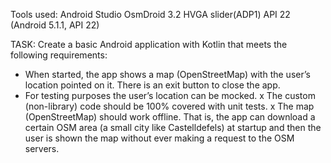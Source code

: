 Tools used:
  Android Studio
  OsmDroid
  3.2 HVGA slider(ADP1) API 22 (Android 5.1.1, API 22)

TASK:
Create a basic Android application with Kotlin that meets the following requirements:
* When started, the app shows a map (OpenStreetMap) with the user’s location pointed on it. There is an exit button to close the app.
* For testing purposes the user’s location can be mocked.
x The custom (non-library) code should be 100% covered with unit tests.
x The map (OpenStreetMap) should work offline. That is, the app can download a certain OSM area (a small city like Castelldefels) at
  startup and then the user is shown the map without ever making a request to the OSM servers.

